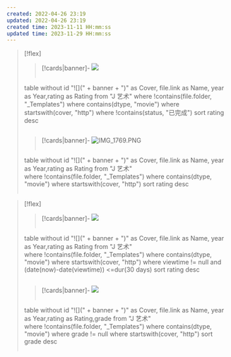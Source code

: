 ```yaml
---
created: 2022-04-26 23:19
updated: 2022-04-26 23:19
created time: 2023-11-11 HH:mm:ss
updated time: 2023-11-29 HH:mm:ss
---
```


> [!flex]
> 
> > [!cards|banner]- ![](https://s2.loli.net/2022/09/15/m3HxdcZsOeb16MA.png)
> > ```dataview
> table without id "![](" + banner + ")" as Cover, file.link as Name, year as Year,rating as Rating
> from "J 艺术"
> where !contains(file.folder, "_Templates")
> where contains(dtype, "movie")
> where startswith(cover, "http")
> where !contains(status, "已完成")
> sort rating desc
> >```
> 
> 
> > [!cards|banner]-  ![IMG_1769.PNG](https://s2.loli.net/2022/09/15/OY3ERQsy7e1Ccvx.png)
> > ```dataview
> table without id "![](" + banner + ")" as Cover, file.link as Name, year as Year,rating as Rating
> from "J 艺术"  
> where !contains(file.folder, "_Templates")
> where contains(dtype, "movie")
> where startswith(cover, "http")
> sort rating desc
> >```
> 

> [!flex]
> 
> > [!cards|banner]- ![](https://s2.loli.net/2022/09/15/QOwcdoKamp2FXYC.png)
> > ```dataview
> table without id "![](" + banner + ")" as Cover, file.link as Name, year as Year,rating as Rating
> from "J 艺术"  
> where !contains(file.folder, "_Templates")
> where contains(dtype, "movie")
> where startswith(cover, "http")
> where viewtime != null and (date(now)-date(viewtime)) <=dur(30 days)
> sort rating desc
> >```
> 
> 
> > [!cards|banner]-  ![](https://s2.loli.net/2022/09/15/2iS1BHvxXUOtAof.png)
> > ```dataview
> table without id "![](" + banner + ")" as Cover, file.link as Name, year as Year,rating as Rating,grade
> from "J 艺术"    
> where !contains(file.folder, "_Templates")
> where contains(dtype, "movie")
> where grade != null 
> where startswith(cover, "http")
> sort grade desc
> >```
> 
